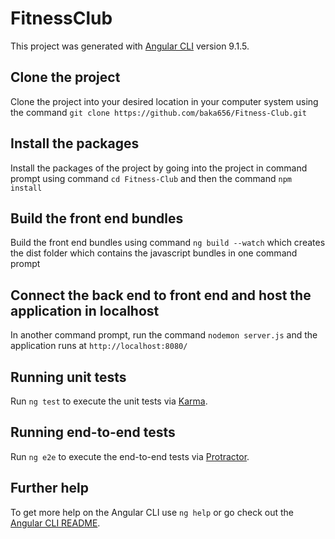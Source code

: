 # FitnessClub

This project was generated with [Angular CLI](https://github.com/angular/angular-cli) version 9.1.5.

## Clone the project 

Clone the project into your desired location in your computer system using the command `git clone https://github.com/baka656/Fitness-Club.git`

## Install the packages

Install the packages of the project by going into the project in command prompt using command `cd Fitness-Club` and then the command `npm install`

## Build the front end bundles

Build the front end bundles using command `ng build --watch` which creates the dist folder which contains the javascript bundles in one command prompt

## Connect the back end to front end and host the application in localhost

In another command prompt, run the command `nodemon server.js` and the application runs at `http://localhost:8080/`

## Running unit tests

Run `ng test` to execute the unit tests via [Karma](https://karma-runner.github.io).

## Running end-to-end tests

Run `ng e2e` to execute the end-to-end tests via [Protractor](http://www.protractortest.org/).

## Further help

To get more help on the Angular CLI use `ng help` or go check out the [Angular CLI README](https://github.com/angular/angular-cli/blob/master/README.md).
